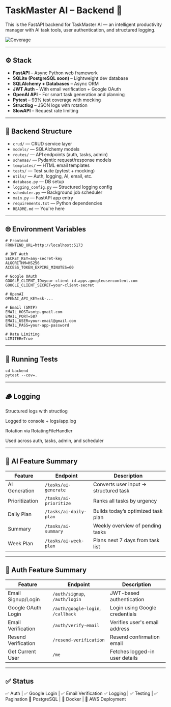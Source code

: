 # TaskMaster AI – Backend 🧠

This is the FastAPI backend for TaskMaster AI — an intelligent productivity manager with AI task tools, user authentication, and structured logging.

![Coverage](https://codecov.io/gh/llRishanll/ai-productivity-dashboard/branch/dev/graph/badge.svg)

---

## ⚙️ Stack

- **FastAPI** – Async Python web framework
- **SQLite (PostgreSQL soon)** – Lightweight dev database
- **SQLAlchemy + Databases** – Async ORM
- **JWT Auth** – With email verification + Google OAuth
- **OpenAI API** – For smart task generation and planning
- **Pytest** – 93% test coverage with mocking
- **Structlog** – JSON logs with rotation
- **SlowAPI** – Request rate limiting

---

## 📁 Backend Structure

- `crud/` — CRUD service layer
- `models/` — SQLAlchemy models
- `routes/` — API endpoints (auth, tasks, admin)
- `schemas/` — Pydantic request/response models
- `templates/` — HTML email templates
- `tests/` — Test suite (pytest + mocking)
- `utils/` — Auth, logging, AI, email, etc.
- `database.py` — DB setup
- `logging_config.py` — Structured logging config
- `scheduler.py` — Background job scheduler
- `main.py` — FastAPI app entry
- `requirements.txt` — Python dependencies
- `README.md` — You're here

---

## 🌐 Environment Variables

```env
# Frontend
FRONTEND_URL=http://localhost:5173

# JWT Auth
SECRET_KEY=any-secret-key
ALGORITHM=HS256
ACCESS_TOKEN_EXPIRE_MINUTES=60

# Google OAuth
GOOGLE_CLIENT_ID=your-client-id.apps.googleusercontent.com
GOOGLE_CLIENT_SECRET=your-client-secret

# OpenAI
OPENAI_API_KEY=sk-...

# Email (SMTP)
EMAIL_HOST=smtp.gmail.com
EMAIL_PORT=587
EMAIL_USER=your-email@gmail.com
EMAIL_PASS=your-app-password

# Rate Limiting
LIMITER=True
```
---

## 🧪 Running Tests
```
cd backend
pytest --cov=.
```
---

## 🪵 Logging

Structured logs with structlog

Logged to console + logs/app.log

Rotation via RotatingFileHandler

Used across auth, tasks, admin, and scheduler

---

## 🧠 AI Feature Summary

| Feature        | Endpoint               | Description                           |
| -------------- | ---------------------- | ------------------------------------- |
| AI Generation  | `/tasks/ai-generate`   | Converts user input → structured task |
| Prioritization | `/tasks/ai-prioritize` | Ranks all tasks by urgency            |
| Daily Plan     | `/tasks/ai-daily-plan` | Builds today’s optimized task plan    |
| Summary        | `/tasks/ai-summary`    | Weekly overview of pending tasks      |
| Week Plan      | `/tasks/ai-week-plan`  | Plans next 7 days from task list      |

---

## 🔐 Auth Feature Summary

| Feature             | Endpoint                          | Description                    |
| ------------------- | --------------------------------- | ------------------------------ |
| Email Signup/Login  | `/auth/signup`, `/auth/login`     | JWT-based authentication       |
| Google OAuth Login  | `/auth/google-login`, `/callback` | Login using Google credentials |
| Email Verification  | `/auth/verify-email`              | Verifies user's email address  |
| Resend Verification | `/resend-verification`            | Resend confirmation email      |
| Get Current User    | `/me`                             | Fetches logged-in user details |

---

## ✅ Status

✅ Auth | ✅ Google Login | ✅ Email Verification
✅ Logging | ✅ Testing | ✅ Pagination
🔄 PostgreSQL | 🔄 Docker | 🔄 AWS Deployment
